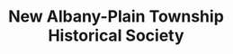 ---
layout: repo
title: "New Albany-Plain Township Historical Society"
id: 640
permalink: repos/640/
---